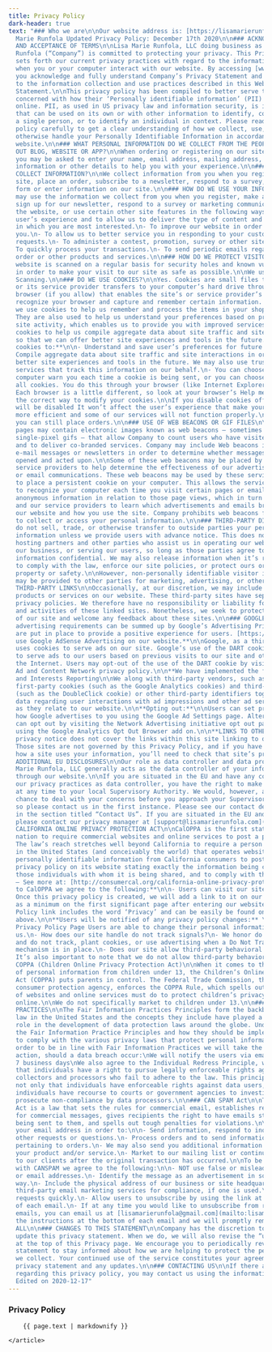 ```yaml
---
title: Privacy Policy
dark-header: true
text: "### Who we are\n\nOur website address is: [https://lisamarierunfola.com](https://lisamarierunfola.com/).\n\nLisa
  Marie Runfola Updated Privacy Policy: December 17th 2020\n\n### ACKNOWLEDGEMENT
  AND ACCEPTANCE OF TERMS\n\nLisa Marie Runfola, LLC doing business as Lisa Marie
  Runfola (“Company”) is committed to protecting your privacy. This Privacy Statement
  sets forth our current privacy practices with regard to the information we collect
  when you or your computer interact with our website. By accessing [www.lisamarierunfola.com](http://www.lisamarierunfola.com/),
  you acknowledge and fully understand Company’s Privacy Statement and freely consent
  to the information collection and use practices described in this Website Privacy
  Statement.\n\nThis privacy policy has been compiled to better serve those who are
  concerned with how their ‘Personally identifiable information’ (PII) is being used
  online. PII, as used in US privacy law and information security, is information
  that can be used on its own or with other information to identify, contact, or locate
  a single person, or to identify an individual in context. Please read our privacy
  policy carefully to get a clear understanding of how we collect, use, protect or
  otherwise handle your Personally Identifiable Information in accordance with our
  website.\n\n### WHAT PERSONAL INFORMATION DO WE COLLECT FROM THE PEOPLE WHO VISIT
  OUT BLOG, WEBSITE OR APP?\n\nWhen ordering or registering on our site, as appropriate,
  you may be asked to enter your name, email address, mailing address, credit card
  information or other details to help you with your experience.\n\n### WHEN DO WE
  COLLECT INFORMATION?\n\nWe collect information from you when you register on our
  site, place an order, subscribe to a newsletter, respond to a survey, fill out a
  form or enter information on our site.\n\n### HOW DO WE USE YOUR INFORMATION?\n\nWe
  may use the information we collect from you when you register, make a purchase,
  sign up for our newsletter, respond to a survey or marketing communication, surf
  the website, or use certain other site features in the following ways:\n\n- To personalize
  user’s experience and to allow us to deliver the type of content and product offerings
  in which you are most interested.\n- To improve our website in order to better serve
  you.\n- To allow us to better service you in responding to your customer service
  requests.\n- To administer a contest, promotion, survey or other site feature.\n-
  To quickly process your transactions.\n- To send periodic emails regarding your
  order or other products and services.\n\n### HOW DO WE PROTECT VISITOR INFORMATION?\n\nOur
  website is scanned on a regular basis for security holes and known vulnerabilities
  in order to make your visit to our site as safe as possible.\n\nWe use regular Malware
  Scanning.\n\n### DO WE USE COOKIES?\n\nYes. Cookies are small files that a site
  or its service provider transfers to your computer’s hard drive through your Web
  browser (if you allow) that enables the site’s or service provider’s systems to
  recognize your browser and capture and remember certain information. For instance,
  we use cookies to help us remember and process the items in your shopping cart.
  They are also used to help us understand your preferences based on previous or current
  site activity, which enables us to provide you with improved services. We also use
  cookies to help us compile aggregate data about site traffic and site interaction
  so that we can offer better site experiences and tools in the future.\n\n**We use
  cookies to:**\n\n- Understand and save user’s preferences for future visits.\n-
  Compile aggregate data about site traffic and site interactions in order to offer
  better site experiences and tools in the future. We may also use trusted third-party
  services that track this information on our behalf.\n- You can choose to have your
  computer warn you each time a cookie is being sent, or you can choose to turn off
  all cookies. You do this through your browser (like Internet Explorer) settings.
  Each browser is a little different, so look at your browser’s Help menu to learn
  the correct way to modify your cookies.\n\nIf you disable cookies off, some features
  will be disabled It won’t affect the user’s experience that make your site experience
  more efficient and some of our services will not function properly.\n\nHowever,
  you can still place orders.\n\n### USE OF WEB BEACONS OR GIF FILES\n\nCompany web
  pages may contain electronic images known as web beacons – sometimes also called
  single-pixel gifs – that allow Company to count users who have visited those pages
  and to deliver co-branded services. Company may include Web beacons in promotional
  e-mail messages or newsletters in order to determine whether messages have been
  opened and acted upon.\n\nSome of these web beacons may be placed by third party
  service providers to help determine the effectiveness of our advertising campaigns
  or email communications. These web beacons may be used by these service providers
  to place a persistent cookie on your computer. This allows the service provider
  to recognize your computer each time you visit certain pages or emails and compile
  anonymous information in relation to those page views, which in turn enables us
  and our service providers to learn which advertisements and emails bring you to
  our website and how you use the site. Company prohibits web beacons from being used
  to collect or access your personal information.\n\n### THIRD-PARTY DISCLOSURE\n\nWe
  do not sell, trade, or otherwise transfer to outside parties your personally identifiable
  information unless we provide users with advance notice. This does not include website
  hosting partners and other parties who assist us in operating our website, conducting
  our business, or serving our users, so long as those parties agree to keep this
  information confidential. We may also release information when it’s release is appropriate
  to comply with the law, enforce our site policies, or protect ours or others’ rights,
  property or safety.\n\nHowever, non-personally identifiable visitor information
  may be provided to other parties for marketing, advertising, or other uses.\n\n###
  THIRD-PARTY LINKS\n\nOccasionally, at our discretion, we may include or offer third-party
  products or services on our website. These third-party sites have separate and independent
  privacy policies. We therefore have no responsibility or liability for the content
  and activities of these linked sites. Nonetheless, we seek to protect the integrity
  of our site and welcome any feedback about these sites.\n\n### GOOGLE\n\nGoogle’s
  advertising requirements can be summed up by Google’s Advertising Principles. They
  are put in place to provide a positive experience for users. [https://support.google.com/adwordspolicy/answer/1316548?hl=en](https://support.google.com/adwordspolicy/answer/1316548?hl=en)\n\n**We
  use Google AdSense Advertising on our website.**\n\nGoogle, as a third-party vendor,
  uses cookies to serve ads on our site. Google’s use of the DART cookie enables it
  to serve ads to our users based on previous visits to our site and other sites on
  the Internet. Users may opt-out of the use of the DART cookie by visiting the Google
  Ad and Content Network privacy policy.\n\n**We have implemented the following:**\n\nDemographics
  and Interests Reporting\n\nWe along with third-party vendors, such as Google use
  first-party cookies (such as the Google Analytics cookies) and third-party cookies
  (such as the DoubleClick cookie) or other third-party identifiers together to compile
  data regarding user interactions with ad impressions and other ad service functions
  as they relate to our website.\n\n**Opting out:**\n\nUsers can set preferences for
  how Google advertises to you using the Google Ad Settings page. Alternatively, you
  can opt out by visiting the Network Advertising initiative opt out page or permanently
  using the Google Analytics Opt Out Browser add on.\n\n**LINKS TO OTHER WEB SITES**\n\nThis
  privacy notice does not cover the links within this site linking to other websites.
  Those sites are not governed by this Privacy Policy, and if you have questions about
  how a site uses your information, you’ll need to check that site’s privacy statement.\n\n###
  ADDITIONAL EU DISCLOSURES\n\nOur role as data controller and data processor\n\nLisa
  Marie Runfola, LLC generally acts as the data controller of your information submitted
  through our website.\n\nIf you are situated in the EU and have any complaints regarding
  our privacy practices as data controller, you have the right to make a complaint
  at any time to your local Supervisory Authority. We would, however, appreciate the
  chance to deal with your concerns before you approach your Supervisory Authority
  so please contact us in the first instance. Please see our contact details below
  in the section titled “Contact Us”. If you are situated in the EU and have a complaint,
  please contact our privacy manager at [support@lisamarierunfola.com](mailto:support@lisamarierunfola.com).\n\n###
  CALIFORNIA ONLINE PRIVACY PROTECTION ACT\n\nCalOPPA is the first state law in the
  nation to require commercial websites and online services to post a privacy policy.
  The law’s reach stretches well beyond California to require a person or company
  in the United States (and conceivably the world) that operates websites collecting
  personally identifiable information from California consumers to post a conspicuous
  privacy policy on its website stating exactly the information being collected and
  those individuals with whom it is being shared, and to comply with this policy.
  – See more at: [http://consumercal.org/california-online-privacy-protection-act-caloppa/#sthash.0FdRbT51.dpuf](http://consumercal.org/california-online-privacy-protection-act-caloppa/#sthash.0FdRbT51.dpuf)\n\n**According
  to CalOPPA we agree to the following:**\n\n- Users can visit our site anonymously.\n-
  Once this privacy policy is created, we will add a link to it on our home page or
  as a minimum on the first significant page after entering our website.\n- Our Privacy
  Policy link includes the word ‘Privacy’ and can be easily be found on the page specified
  above.\n\n**Users will be notified of any privacy policy changes:** \n\n- On our
  Privacy Policy Page Users are able to change their personal information by emailing
  us.\n- How does our site handle do not track signals?\n- We honor do not track signals
  and do not track, plant cookies, or use advertising when a Do Not Track (DNT) browser
  mechanism is in place.\n- Does our site allow third-party behavioral tracking?\n-
  It’s also important to note that we do not allow third-party behavioral tracking\n\n###
  COPPA (Children Online Privacy Protection Act)\n\nWhen it comes to the collection
  of personal information from children under 13, the Children’s Online Privacy Protection
  Act (COPPA) puts parents in control. The Federal Trade Commission, the nation’s
  consumer protection agency, enforces the COPPA Rule, which spells out what operators
  of websites and online services must do to protect children’s privacy and safety
  online.\n\nWe do not specifically market to children under 13.\n\n### FAIR INFORMATION
  PRACTICES\n\nThe Fair Information Practices Principles form the backbone of privacy
  law in the United States and the concepts they include have played a significant
  role in the development of data protection laws around the globe. Understanding
  the Fair Information Practice Principles and how they should be implemented is critical
  to comply with the various privacy laws that protect personal information.\n\nIn
  order to be in line with Fair Information Practices we will take the following responsive
  action, should a data breach occur:\nWe will notify the users via email\n\nWithin
  7 business days\nWe also agree to the Individual Redress Principle, which requires
  that individuals have a right to pursue legally enforceable rights against data
  collectors and processors who fail to adhere to the law. This principle requires
  not only that individuals have enforceable rights against data users, but also that
  individuals have recourse to courts or government agencies to investigate and/or
  prosecute non-compliance by data processors.\n\n### CAN SPAM Act\n\nThe CAN-SPAM
  Act is a law that sets the rules for commercial email, establishes requirements
  for commercial messages, gives recipients the right to have emails stopped from
  being sent to them, and spells out tough penalties for violations.\n\nWe collect
  your email address in order to:\n\n- Send information, respond to inquiries, and/or
  other requests or questions.\n- Process orders and to send information and updates
  pertaining to orders.\n- We may also send you additional information related to
  your product and/or service.\n- Market to our mailing list or continue to send emails
  to our clients after the original transaction has occurred.\n\nTo be in accordance
  with CANSPAM we agree to the following:\n\n- NOT use false or misleading subjects
  or email addresses.\n- Identify the message as an advertisement in some reasonable
  way.\n- Include the physical address of our business or site headquarters.\n- Monitor
  third-party email marketing services for compliance, if one is used.\n- Honor opt-out/unsubscribe
  requests quickly.\n- Allow users to unsubscribe by using the link at the bottom
  of each email.\n- If at any time you would like to unsubscribe from receiving future
  emails, you can email us at [lisamarierunfola@gmail.com](mailto:lisamarierunfola@gmail.com)\n\nFollow
  the instructions at the bottom of each email and we will promptly remove you from
  ALL\n\n### CHANGES TO THIS STATEMENT\n\nCompany has the discretion to occasionally
  update this privacy statement. When we do, we will also revise the “updated” date
  at the top of this Privacy page. We encourage you to periodically review this privacy
  statement to stay informed about how we are helping to protect the personal information
  we collect. Your continued use of the service constitutes your agreement to this
  privacy statement and any updates.\n\n### CONTACTING US\n\nIf there are any questions
  regarding this privacy policy, you may contact us using the information below.\n\n[lisamarierunfola.com](http://lisamarierunfola.com/)\n[lisamarierunfola@gmail.com](mailto:lisamarierunfola@gmail.com)\n\nLast
  Edited on 2020-12-17"
---
```


<section class="section legal">
    <article>
        <h1>
            Privacy Policy
        </h1>

        {{ page.text | markdownify }}
    
    </article>
</section>